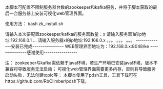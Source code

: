 本脚本可配置不限制服务器台数的zookeeper和kafka服务，并将于脚本获取的最后一台服务器上安装可视化web管理界面。

使用方法：
bash zk_install.sh

请输入本次要配置zookeeper/kafka的服务器数量：x
请输入服务器1的ip地址:192.168.0.1
...
请输入服务器x的ip地址:192.168.0.x
。。。
。。。
。。。
--------------安装已完成----------------
WEB管理界面地址为：192.168.0.x:8048/ke
---------------感谢使用-----------------


注：
zookeeper与kafka需依赖于java环境，若生产环境已安装java环境，版本不兼容将导致服务无法启动；
可视化web管理界面需要更多内存，否则将导致服务启动失败，无法创建topic等；
本脚本使用了pdsh工具，工具下载可在https://github.com/RbClimber/pdsh下载。

